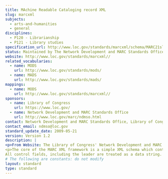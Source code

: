 ```yaml
---
title: MAchine Readable Cataloging record XML 
slug: marcxml
subjects:
  - arts-and-humanities
  - general
disciplines:
  - P120 - Librarianship
  - P121 - Library studies
specification_url: http://www.loc.gov/standards/marcxml/schema/MARC21slim.xsd
status: Maintained by The Network Development and MARC Standards Office at the Library of Congress 
website: http://www.loc.gov/standards/marcxml//
related_vocabularies:
  - name: MODS
    url: http://www.loc.gov/standards/mods/
  - name: MADS
    url: http://www.loc.gov/standards/mads/
mappings:
  - name: MODS
    url: http://www.loc.gov/standards/marcxml//
sponsors:
  - name: Library of Congress
    url: https://www.loc.gov/
  - name: Network Development and MARC Standards Office
    url: http://www.loc.gov/marc/ndmso.html
contact: Network Development and MARC Standards Office, Library of Congress, LS/NDMSO (4402), Washington, DC 20540-4402
contact_email: ndmso@loc.gov
standard_update_date: 2009-05-21
version: Version 1.2
description: |
<p>From Website: The Library of Congress' Network Development and MARC Standards Office is developing a framework for working with MARC data in a XML environment. This framework is intended to be flexible and extensible to allow users to work with MARC data in ways specific to their needs. The framework will contain many components such as schemas, stylesheets, and software tools developed and maintained by the Library of Congress.</p> 
<p>The core of the MARC XML framework is a simple XML schema which contains MARC data. This base schema output can be used where full MARC records are needed or act as a "bus" to enable MARC data records to go through further transformations such as toDublin Core and/or processes such as validation. The MARC XML schema will not need to be edited to reflect minor changes to MARC21. The schema retains the semantics of MARC.
All control fields, including the leader are treated as a data string. Fields are treated as elements with the tag as an attribute and indicators treated as attributes. Subfields are treated as subelements with the subfield code as an attribute.</p>
# The following are constants: do not modify
layout: standard
type: standard
---
```

